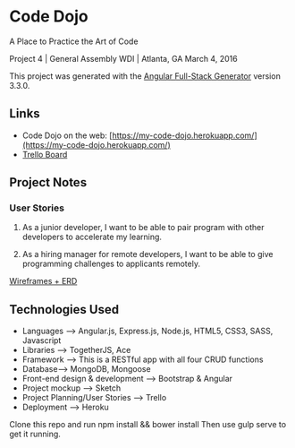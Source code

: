 # Code Dojo

A Place to Practice the Art of Code

Project 4 | General Assembly WDI | Atlanta, GA
March 4, 2016

This project was generated with the [Angular Full-Stack Generator](https://github.com/DaftMonk/generator-angular-fullstack) version 3.3.0.

## Links
* Code Dojo on the web: [https://my-code-dojo.herokuapp.com/](https://my-code-dojo.herokuapp.com/)
* [Trello Board](https://trello.com/b/Tn8xxsPW)

## Project Notes
### User Stories
1. As a junior developer, I want to be able to pair program with other developers
to accelerate my learning.

2. As a hiring manager for remote developers, I want to be able to give programming
challenges to applicants remotely.


[Wireframes + ERD]()

## Technologies Used
* Languages --> Angular.js, Express.js, Node.js, HTML5, CSS3, SASS, Javascript
* Libraries --> TogetherJS, Ace
* Framework --> This is a RESTful app with all four CRUD functions
* Database--> MongoDB, Mongoose
* Front-end design & development --> Bootstrap & Angular
* Project mockup --> Sketch
* Project Planning/User Stories --> Trello
* Deployment --> Heroku

Clone this repo and run npm install && bower install Then use gulp serve to get it running.
